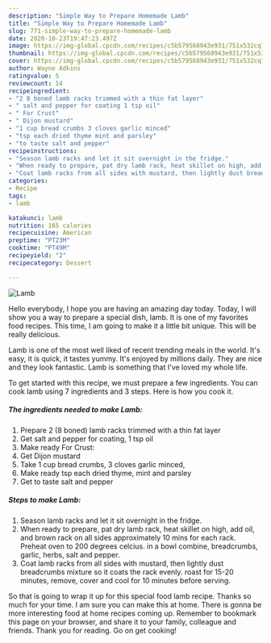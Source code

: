 ```yaml
---
description: "Simple Way to Prepare Homemade Lamb"
title: "Simple Way to Prepare Homemade Lamb"
slug: 771-simple-way-to-prepare-homemade-lamb
date: 2020-10-23T19:47:23.497Z
image: https://img-global.cpcdn.com/recipes/c5b579568943e931/751x532cq70/lamb-recipe-main-photo.jpg
thumbnail: https://img-global.cpcdn.com/recipes/c5b579568943e931/751x532cq70/lamb-recipe-main-photo.jpg
cover: https://img-global.cpcdn.com/recipes/c5b579568943e931/751x532cq70/lamb-recipe-main-photo.jpg
author: Wayne Adkins
ratingvalue: 5
reviewcount: 14
recipeingredient:
- "2 8 boned lamb racks trimmed with a thin fat layer"
- " salt and pepper for coating 1 tsp oil"
- " For Crust"
- " Dijon mustard"
- "1 cup bread crumbs 3 cloves garlic minced"
- "tsp each dried thyme mint and parsley"
- "to taste salt and pepper"
recipeinstructions:
- "Season lamb racks and let it sit overnight in the fridge."
- "When ready to prepare, pat dry lamb rack, heat skillet on high, add oil, and brown rack on all sides approximately 10 mins for each rack. Preheat oven to 200 degrees celcius. in a bowl combine, breadcrumbs, garlic, herbs, salt and pepper."
- "Coat lamb racks from all sides with mustard, then lightly dust breadcrumbs mixture so it coats the rack evenly. roast for 15-20 minutes, remove, cover and cool for 10 minutes before serving."
categories:
- Recipe
tags:
- lamb

katakunci: lamb 
nutrition: 165 calories
recipecuisine: American
preptime: "PT23M"
cooktime: "PT49M"
recipeyield: "2"
recipecategory: Dessert

---
```



![Lamb](https://img-global.cpcdn.com/recipes/c5b579568943e931/751x532cq70/lamb-recipe-main-photo.jpg)

Hello everybody, I hope you are having an amazing day today. Today, I will show you a way to prepare a special dish, lamb. It is one of my favorites food recipes. This time, I am going to make it a little bit unique. This will be really delicious.

Lamb is one of the most well liked of recent trending meals in the world. It's easy, it is quick, it tastes yummy. It's enjoyed by millions daily. They are nice and they look fantastic. Lamb is something that I've loved my whole life.




To get started with this recipe, we must prepare a few ingredients. You can cook lamb using 7 ingredients and 3 steps. Here is how you cook it.

<!--inarticleads1-->

##### The ingredients needed to make Lamb:

1. Prepare 2 (8 boned) lamb racks trimmed with a thin fat layer
1. Get  salt and pepper for coating, 1 tsp oil
1. Make ready  For Crust:
1. Get  Dijon mustard
1. Take 1 cup bread crumbs, 3 cloves garlic minced,
1. Make ready tsp each dried thyme, mint and parsley
1. Get to taste salt and pepper




<!--inarticleads2-->

##### Steps to make Lamb:

1. Season lamb racks and let it sit overnight in the fridge.
1. When ready to prepare, pat dry lamb rack, heat skillet on high, add oil, and brown rack on all sides approximately 10 mins for each rack. Preheat oven to 200 degrees celcius. in a bowl combine, breadcrumbs, garlic, herbs, salt and pepper.
1. Coat lamb racks from all sides with mustard, then lightly dust breadcrumbs mixture so it coats the rack evenly. roast for 15-20 minutes, remove, cover and cool for 10 minutes before serving.




So that is going to wrap it up for this special food lamb recipe. Thanks so much for your time. I am sure you can make this at home. There is gonna be more interesting food at home recipes coming up. Remember to bookmark this page on your browser, and share it to your family, colleague and friends. Thank you for reading. Go on get cooking!
